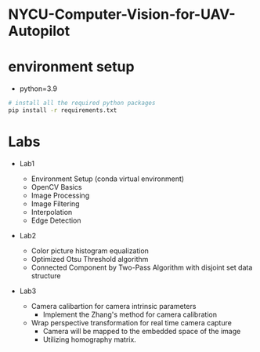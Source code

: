 # NYCU-Computer-Vision-for-UAV-Autopilot

# environment setup
* python=3.9
```bash
# install all the required python packages
pip install -r requirements.txt
```

# Labs 
- Lab1
    - Environment Setup (conda virtual environment)
    - OpenCV Basics
    - Image Processing
    - Image Filtering
    - Interpolation
    - Edge Detection

- Lab2
    - Color picture histogram equalization
    - Optimized Otsu Threshold algorithm 
    - Connected Component by Two-Pass Algorithm with disjoint set data structure

- Lab3 
    - Camera calibartion for camera intrinsic parameters 
        - Implement the Zhang's method for camera calibration
    - Wrap perspective transformation for real time camera capture
        - Camera will be mapped to the embedded space of the image
        - Utilizing homography matrix.